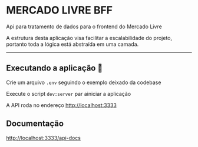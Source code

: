 # MERCADO LIVRE BFF

Api para tratamento de dados para o frontend do Mercado Livre

A estrutura desta aplicação visa facilitar a escalabilidade do projeto, portanto
toda a lógica está abstraída em uma camada.

---

## Executando a aplicação 🚀

Crie um arquivo `.env` seguindo o exemplo deixado da codebase

Execute o script `dev:server` par ainiciar a aplicação

A API roda no endereço [http://localhost:3333](http://localhost:3333)

## Documentação

[http://localhost:3333/api-docs](http://localhost:3333/api-docs)
